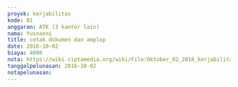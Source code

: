 ```yaml
---
proyek: kerjabilitas
kode: B1
anggaran: ATK (3 kantor lain)
nama: Yusnaeni
title: cetak dokumen dan amplop
date: 2016-10-02
biaya: 4000
nota: https://wiki.ciptamedia.org/wiki/File:Oktober_02_2016_kerjabilitas_B1_print_dokumen_dan_amplop_neni.jpg
tanggalpelunasan: 2016-10-02
notapelunasan:
---
```

